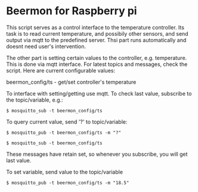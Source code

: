 # Beermon for Raspberry pi

This script serves as a control interface to the temperature
controller. Its task is to read current temperature, and
possibily other sensors, and send output via mqtt to the
predefined server. Thsi part runs automatically and doesnt
need user's intervention.

The other part is setting certain values to the controller,
e.g. temperature. This is done via mqtt interface. For latest
topics and messages, check the script. Here are current configurable
values:

beermon_config/ts - get/set controller's temperature

To interface with setting/getting use mqtt. To check last value,
subscribe to the topic/variable, e.g.:

```
$ mosquitto_sub -t beermon_config/ts
```

To query current value, send '?' to topic/variable:

```
$ mosquitto_pub -t beermon_config/ts -m "?"

$ mosquitto_sub -t beermon_config/ts
```

These messages have retain set, so whenever you subscribe, you will
get last value.

To set variable, send value to the topic/variable

```
$ mosquitto_pub -t beermon_config/ts -m "18.5"
```
